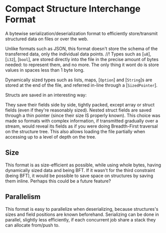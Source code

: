# Compact Structure Interchange Format

A bytewise serialization/deserialization format to efficiently store/transmit
structured data on files or over the web.

Unlike formats such as JSON, this format doesn't store the schema of the transferred data,
only the individual data points. 
//!
Types such as [`u8`], [`i32`], [`bool`], are stored directly into the file in the precise
amount of bytes needed: to represent them, and no more. The only thing it wont do is store
values in spaces less than 1 byte long.

Dynamically sized types such as lists, maps, [`Option`] and [`String`]s are stored at the end of the file,
and referred in-line through a [`SizedPointer`].

Structs are saved in an interesting way: 

They save their fields side by side, tightly packed, except array or struct fields (even if they're reasonably sized).
Nested struct fields are saved through a thin pointer (since their size IS properly known). This choice was made so formats
with complex information, if transmitted gradually over a stream, would reveal its fields as if you were doing Breadth-First traversal
on the structure tree. This also allows loading the file partially when accessing up to a level of depth on the tree.

## Size

This format is as size-efficient as possible, while using whole bytes, having dynamically sized data and being BFT.
If it wasn't for the third constraint (being BFT), it would be possible to save space on structures by saving them inline.
Perhaps this could be a future feature?

## Parallelism

This format is easy to parallelize when deserializing, because structures's sizes and field positions are known beforehand.
Serializing can be done in parallel, slightly less efficiently, if each concurrent job share a stack they can allocate from/push to.
